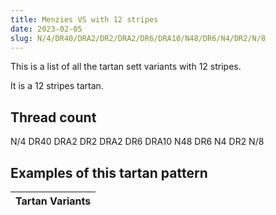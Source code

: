```yaml
---
title: Menzies VS with 12 stripes
date: 2023-02-05
slug: N/4/DR40/DRA2/DR2/DRA2/DR6/DRA10/N48/DR6/N4/DR2/N/8
---
```

This is a list of all the tartan sett variants with 12 stripes.

It is a 12 stripes tartan.


## Thread count
N/4 DR40 DRA2 DR2 DRA2 DR6 DRA10 N48 DR6 N4 DR2 N/8

## Examples of this tartan pattern

| Tartan Variants |
|---------------|
